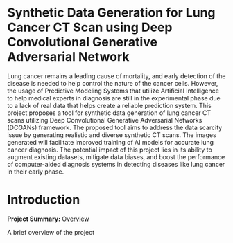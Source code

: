 # Synthetic Data Generation for Lung Cancer CT Scan using Deep Convolutional Generative Adversarial Network

Lung cancer remains a leading cause of mortality, and early detection of the
disease is needed to help control the nature of the cancer cells. However, the usage of
Predictive Modeling Systems that utilize Artificial Intelligence to help medical experts
in diagnosis are still in the experimental phase due to a lack of real data that helps create 
a reliable prediction system. This project proposes a tool for synthetic data generation of
lung cancer CT scans utilizing Deep Convolutional Generative Adversarial Networks
(DCGANs) framework. The proposed tool aims to address the data scarcity issue by
generating realistic and diverse synthetic CT scans. The images generated will facilitate
improved training of AI models for accurate lung cancer diagnosis. The potential impact
of this project lies in its ability to augment existing datasets, mitigate data biases, and
boost the performance of computer-aided diagnosis systems in detecting diseases like
lung cancer in their early phase.

# Introduction

**Project Summary:** [Overview](/Project-Details/Introduction/intro.md)

A brief overview of the project
